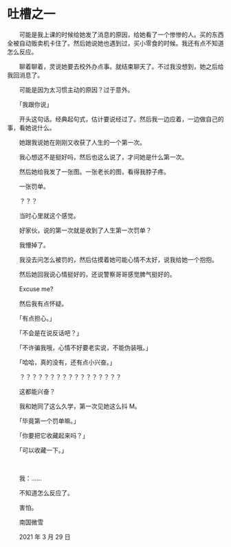 # 吐槽之一

　　可能是我上课的时候给她发了消息的原因，给她看了一个惨惨的人。买的东西全被自动贩卖机卡住了。然后她说她也遇到过，买小零食的时候。我还有点不知道怎么反应。

　　聊着聊着，灵说她要去校外办点事。就结束聊天了。不过我没想到，她之后给我回消息了。

　　可能是因为太习惯主动的原因？过于意外。

　　「我跟你说」

　　开头这句话。经典起句式，估计要说经过了。然后我一边应着，一边做自己的事，看她说什么。

　　她跟我说她在刚刚又收获了人生的一个第一次。

　　我心想这不是挺好吗，然后也这么说了，才问她是什么第一次。

　　然后她给我发了一张图。一张老长的图，看得我脖子疼。

　　一张罚单。

　　？？？

　　当时心里就这个感觉。

　　好家伙，说的第一次就是收到了人生第一次罚单？

　　我懵掉了。

　　我没去问怎么被罚的，然后估摸着她可能心情不太好，说我给她一个抱抱。

　　然后她回我说心情挺好的，还说警察哥哥感觉脾气挺好的。

　　Excuse me?

　　然后我有点怀疑。

　　「有点担心。」

　　「不会是在说反话吧？」

　　「不许骗我哦，心情不好要老实说，不能伪装哦。」

　　「哈哈，真的没有，还有点小兴奋。」

　　？？？？？？？？？？？？？？？？？

　　这都能兴奋？

　　我和她同了这么久学，第一次见她这么抖 M。

　　「毕竟第一个罚单嘛。」

　　「你要把它收藏起来吗？」

　　「可以收藏一下。」

<br />

　　我：……

　　不知道怎么反应了。

　　害怕。

 

　　南国微雪

　　2021 年 3 月 29 日
